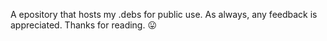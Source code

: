 A epository that hosts my .debs for public use. As always, any feedback is appreciated. Thanks for reading. 😛
